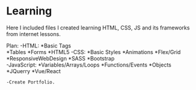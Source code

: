 # Learning
Here I included files I created learning HTML, CSS, JS and its frameworks from internet lessons.

Plan:
    -HTML:
      *Basic Tags	
      *Tables
      *Forms
      *HTML5
    -CSS:
      *Basic Styles
      *Animations
      *Flex/Grid
      *ResponsiveWebDesign
      *SASS
      *Bootstrap	
    -JavaScript:
      *Variables/Arrays/Loops
      *Functions/Events
      *Objects
      *JQuerry
      *Vue/React

    -Create Portfolio.